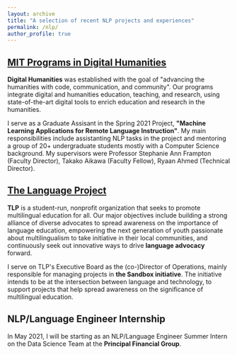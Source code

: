 ```yaml
---
layout: archive
title: "A selection of recent NLP projects and experiences"
permalink: /nlp/
author_profile: true
---
```


[MIT Programs in Digital Humanities](https://digitalhumanities.mit.edu)
---

<p>
<b>Digital Humanities</b> was established with the goal of "advancing the humanities with code, communication, and community". Our programs integrate digital and humanities education, teaching, and research, using state-of-the-art digital tools to enrich education and research in the humanities. 
</p>

<p>
I serve as a Graduate Assisant in the Spring 2021 Project, <b>"Machine Learning Applications for Remote Language Instruction"</b>. My main responsibilities include assistanting NLP tasks in the project and mentoring a group of 20+ undergraduate students mostly with a Computer Science background. My supervisors were Professor Stephanie Ann Frampton (Faculty Director), Takako Aikawa (Faculty Fellow), Ryaan Ahmed (Technical Director).
</p>


[The Language Project](https://www.the-language-project.org/sandbox.html)
---

<p>
<b>TLP</b> is a student-run, nonprofit organization that seeks to promote multilingual education for all. Our major objectives include building a strong alliance of diverse advocates to spread awareness on the importance of language education, empowering the next generation of youth passionate about multilingualism to take initiative in their local communities, and continuously seek out innovative ways to drive <b>language advocacy</b> forward.
</p>

<p>
I serve on TLP's Executive Board as the (co-)Director of Operations, mainly responsible for managing projects in <b>the Sandbox initiative</b>. The initiative intends to be at the intersection between language and technology, to support projects that help spread awareness on the significance of multilingual education.
</p>


NLP/Language Engineer Internship
---

<p>
In May 2021, I will be starting as an NLP/Language Engineer Summer Intern on the Data Science Team at the <b>Principal Financial Group</b>.
</p>

